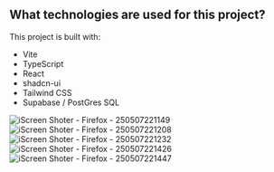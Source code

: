 

## What technologies are used for this project?

This project is built with:

- Vite
- TypeScript
- React
- shadcn-ui
- Tailwind CSS
- Supabase / PostGres SQL

![iScreen Shoter - Firefox - 250507221149](https://github.com/user-attachments/assets/d114d03d-75af-42cc-b06a-d9e68bfacbe0)
![iScreen Shoter - Firefox - 250507221208](https://github.com/user-attachments/assets/613ed7b8-91f5-4eee-af11-d022eb45fcca)
![iScreen Shoter - Firefox - 250507221232](https://github.com/user-attachments/assets/31777a32-fbd3-4c6a-bfca-f17804c92260)
![iScreen Shoter - Firefox - 250507221426](https://github.com/user-attachments/assets/8834c5ff-f7e0-43e6-abb9-68bcdadfdaf1)
![iScreen Shoter - Firefox - 250507221447](https://github.com/user-attachments/assets/00dd1821-2ac4-44eb-b6be-f81d3d473da2)
